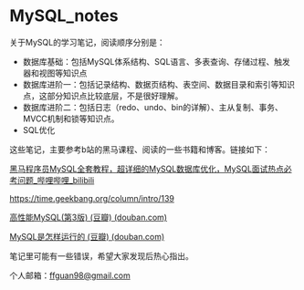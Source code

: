 # MySQL_notes

关于MySQL的学习笔记，阅读顺序分别是：

- 数据库基础：包括MySQL体系结构、SQL语言、多表查询、存储过程、触发器和视图等知识点
- 数据库进阶一：包括记录结构、数据页结构、表空间、数据目录和索引等知识点，这部分知识点比较底层，不是很好理解。
- 数据库进阶二：包括日志（redo、undo、bin的详解）、主从复制、事务、MVCC机制和锁等知识点。
- SQL优化

这些笔记，主要参考b站的黑马课程、阅读的一些书籍和博客。链接如下：

[黑马程序员MySQL全套教程，超详细的MySQL数据库优化，MySQL面试热点必考问题_哔哩哔哩_bilibili](https://www.bilibili.com/video/BV1zJ411M7TB)

https://time.geekbang.org/column/intro/139

[高性能MySQL(第3版) (豆瓣) (douban.com)](https://book.douban.com/subject/23008813/)

[MySQL是怎样运行的 (豆瓣) (douban.com)](https://book.douban.com/subject/35231266/)

笔记里可能有一些错误，希望大家发现后热心指出。

个人邮箱：ffguan98@gmail.com
